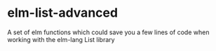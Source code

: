 # elm-list-advanced
A set of elm functions which could save you a few lines of code when working with the elm-lang List library

